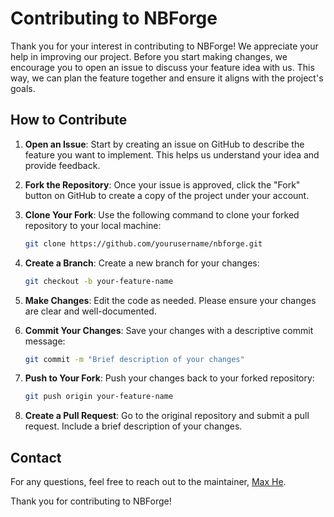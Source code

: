 # Contributing to NBForge

Thank you for your interest in contributing to NBForge! We appreciate your help in improving our project. Before you start making changes, we encourage you to open an issue to discuss your feature idea with us. This way, we can plan the feature together and ensure it aligns with the project's goals.

## How to Contribute

1. **Open an Issue**: Start by creating an issue on GitHub to describe the feature you want to implement. This helps us understand your idea and provide feedback.

2. **Fork the Repository**: Once your issue is approved, click the "Fork" button on GitHub to create a copy of the project under your account.

3. **Clone Your Fork**: Use the following command to clone your forked repository to your local machine:
   ```bash
   git clone https://github.com/yourusername/nbforge.git
   ```

4. **Create a Branch**: Create a new branch for your changes:
   ```bash
   git checkout -b your-feature-name
   ```

5. **Make Changes**: Edit the code as needed. Please ensure your changes are clear and well-documented.

6. **Commit Your Changes**: Save your changes with a descriptive commit message:
   ```bash
   git commit -m "Brief description of your changes"
   ```

7. **Push to Your Fork**: Push your changes back to your forked repository:
   ```bash
   git push origin your-feature-name
   ```

8. **Create a Pull Request**: Go to the original repository and submit a pull request. Include a brief description of your changes.

## Contact

For any questions, feel free to reach out to the maintainer, [Max He](https://maxhe.org).

Thank you for contributing to NBForge!
